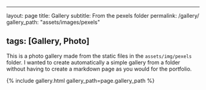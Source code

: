 ---

layout: page title: Gallery subtitle: From the pexels folder permalink: /gallery/ gallery_path: "assets/images/pexels"

tags: [Gallery, Photo]
----------------------

This is a photo gallery made from the static files in the `assets/img/pexels` folder. I wanted to create automatically a simple gallery from a folder without having to create a markdown page as you would for the portfolio.

{% include gallery.html gallery_path=page.gallery_path %}
